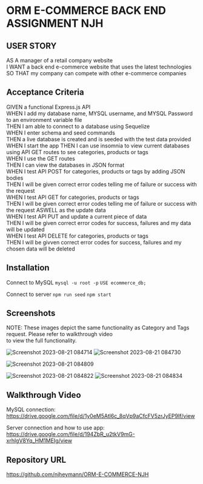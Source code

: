 # ORM E-COMMERCE BACK END ASSIGNMENT NJH

## USER STORY
AS A manager of a retail company website  
I WANT a back end e-commerce website that uses the latest technologies  
SO THAT my company can compete with other e-commerce companies  

## Acceptance Criteria  
GIVEN a functional Express.js API  
WHEN I add my database name, MYSQL username, and MYSQL Password to an environment variable file  
THEN I am able to connect to a database using Sequelize  
WHEN I enter schema and seed commands  
THEN a live database is created and is seeded with the test data provided  
WHEN I start the app 
THEN I can use insomnia to view current databases using API GET routes to see categories, products or tags  
WHEN I use the GET routes  
THEN I can view the databases in JSON format  
WHEN I test API POST for categories, products or tags by adding JSON bodies  
THEN I will be given correct error codes telling me of failure or success with the request  
WHEN I test API GET for categories, products or tags  
THEN I will be given correct error codes telling me of failure or success with the request ASWELL as the update data  
WHEN I test API PUT and update a current piece of data   
THEN I will be given correct error codes for success, failures and my data will be updated  
WHEN I test API DELETE for categories, products or tags  
THEN I will be givven correct error codes for success, failures and my chosen data will be deleted  

## Installation
Connect to MySQL
```mysql -u root -p```
```USE ecommerce_db;```

Connect to server
```npm run seed```
```npm start```

## Screenshots 
NOTE: These images depict the same functionality as Category and Tags request. Please refer to walkthrough video  
to view the full functionality.

![Screenshot 2023-08-21 084714](https://github.com/njheymann/ORM-E-COMMERCE-NJH/assets/125000756/47a05a58-e443-42e5-bd81-76030acfb704)
![Screenshot 2023-08-21 084730](https://github.com/njheymann/ORM-E-COMMERCE-NJH/assets/125000756/190e6ebc-3151-4504-aa84-74b042d785d8)

![Screenshot 2023-08-21 084809](https://github.com/njheymann/ORM-E-COMMERCE-NJH/assets/125000756/e0214857-9547-4601-b07d-3ab6de8a8256)

![Screenshot 2023-08-21 084822](https://github.com/njheymann/ORM-E-COMMERCE-NJH/assets/125000756/6b32a152-0873-49c0-8398-ce4241ee66a8)
![Screenshot 2023-08-21 084834](https://github.com/njheymann/ORM-E-COMMERCE-NJH/assets/125000756/94e85e39-a25e-4ed9-8d8c-9e65a5f3eeda)

## Walkthrough Video
MySQL connection:  
https://drive.google.com/file/d/1y0eM5Atl6c_8qVp9aCfcFV5zrJyEP9If/view

Server connection and how to use app:  
https://drive.google.com/file/d/194ZbR_u2tkV9mG-xrhlgV8Yq_HM1MEIg/view

## Repository URL
https://github.com/njheymann/ORM-E-COMMERCE-NJH
